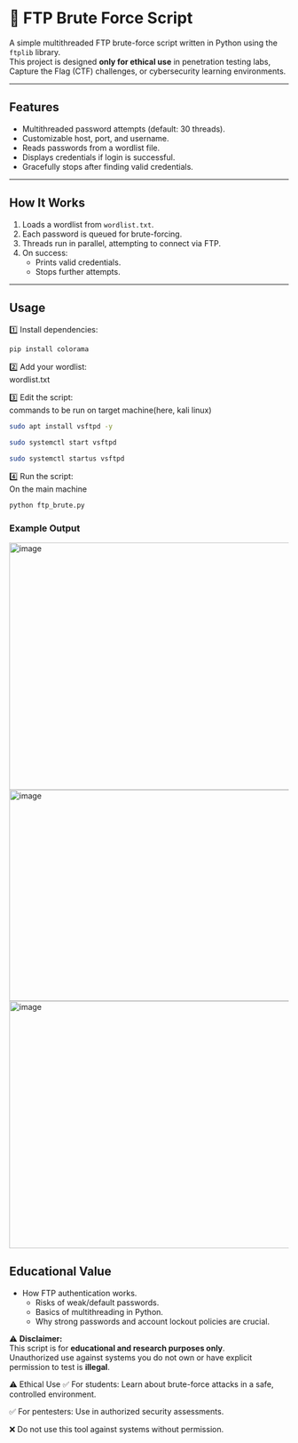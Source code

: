 # 🔑 FTP Brute Force Script 

A simple multithreaded FTP brute-force script written in Python using the `ftplib` library.  
This project is designed **only for ethical use** in penetration testing labs, Capture the Flag (CTF) challenges, or cybersecurity learning environments.  



---

## Features
- Multithreaded password attempts (default: 30 threads).
- Customizable host, port, and username.
- Reads passwords from a wordlist file.
- Displays credentials if login is successful.
- Gracefully stops after finding valid credentials.

---

## How It Works
1. Loads a wordlist from `wordlist.txt`.
2. Each password is queued for brute-forcing.
3. Threads run in parallel, attempting to connect via FTP.
4. On success:
   - Prints valid credentials.
   - Stops further attempts.

---

## Usage

1️⃣ Install dependencies:
```bash
pip install colorama
```


2️⃣ Add your wordlist:\
wordlist.txt


3️⃣ Edit the script:\
commands to be run on target machine(here, kali linux)

```bash
sudo apt install vsftpd -y

sudo systemctl start vsftpd

sudo systemctl startus vsftpd
```





4️⃣ Run the script:\
On the main machine
``` bash 
python ftp_brute.py
```


### Example Output
<img width="940" height="445" alt="image" src="https://github.com/user-attachments/assets/80e418fb-3596-4df9-b59e-c8bdfec002a6" />

<img width="905" height="380" alt="image" src="https://github.com/user-attachments/assets/e2c01413-385c-4578-82f1-bc0d5b1d7658" />

<img width="940" height="445" alt="image" src="https://github.com/user-attachments/assets/2aaecb17-e6e7-4ae3-a5d8-16345e1b31e0" />



## Educational Value
- How FTP authentication works.
  - Risks of weak/default passwords.
  - Basics of multithreading in Python.
  - Why strong passwords and account lockout policies are crucial.



⚠️ **Disclaimer:**  
This script is for **educational and research purposes only**.  
Unauthorized use against systems you do not own or have explicit permission to test is **illegal**.

⚠️ Ethical Use
✅ For students: Learn about brute-force attacks in a safe, controlled environment.

✅ For pentesters: Use in authorized security assessments.

❌ Do not use this tool against systems without permission.
